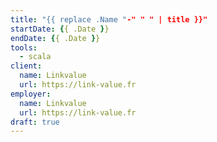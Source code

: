 ```yaml
---
title: "{{ replace .Name "-" " " | title }}"
startDate: {{ .Date }}
endDate: {{ .Date }}
tools:
  - scala
client:
  name: Linkvalue
  url: https://link-value.fr
employer:
  name: Linkvalue
  url: https://link-value.fr
draft: true
---
```


